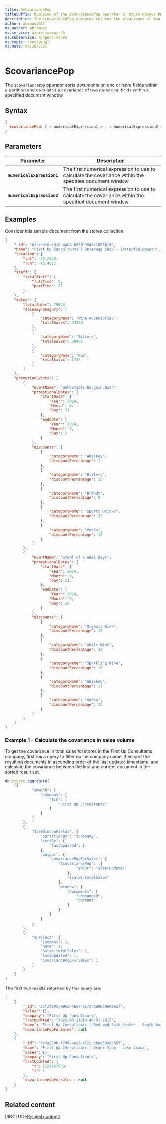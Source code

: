 ```yaml
---
title: $covariancePop
titleSuffix: Overview of the $covariancePop operator in Azure Cosmos DB for MongoDB (vCore)
description: The $covariancePop operator returns the covariance of two numerical expressions
author: abinav2307
ms.author: abramees
ms.service: azure-cosmos-db
ms.subservice: mongodb-vcore
ms.topic: conceptual
ms.date: 05/20/2025
---
```


# $covariancePop

The `$covariancePop` operator sorts documents on one or more fields within a partition and calculates a covariance of two numerical fields within a specified document window.

## Syntax

```javascript
{
  $covariancePop: [ < numericalExpression1 > , < numericalExpression2 > ]
}
```

## Parameters

| Parameter | Description |
| --- | --- |
| **`numericalExpression1`** | The first numerical expression to use to calculate the covariance within the specified document window|
| **`numericalExpression2`** | The first numerical expression to use to calculate the covariance within the specified document window|

## Examples

Consider this sample document from the stores collection.

```json
{
    "_id": "0fcc0bf0-ed18-4ab8-b558-9848e18058f4",
    "name": "First Up Consultants | Beverage Shop - Satterfieldmouth",
    "location": {
        "lat": -89.2384,
        "lon": -46.4012
    },
    "staff": {
        "totalStaff": {
            "fullTime": 8,
            "partTime": 20
        }
    },
    "sales": {
        "totalSales": 75670,
        "salesByCategory": [
            {
                "categoryName": "Wine Accessories",
                "totalSales": 34440
            },
            {
                "categoryName": "Bitters",
                "totalSales": 39496
            },
            {
                "categoryName": "Rum",
                "totalSales": 1734
            }
        ]
    },
    "promotionEvents": [
        {
            "eventName": "Unbeatable Bargain Bash",
            "promotionalDates": {
                "startDate": {
                    "Year": 2024,
                    "Month": 6,
                    "Day": 23
                },
                "endDate": {
                    "Year": 2024,
                    "Month": 7,
                    "Day": 2
                }
            },
            "discounts": [
                {
                    "categoryName": "Whiskey",
                    "discountPercentage": 7
                },
                {
                    "categoryName": "Bitters",
                    "discountPercentage": 15
                },
                {
                    "categoryName": "Brandy",
                    "discountPercentage": 8
                },
                {
                    "categoryName": "Sports Drinks",
                    "discountPercentage": 22
                },
                {
                    "categoryName": "Vodka",
                    "discountPercentage": 19
                }
            ]
        },
        {
            "eventName": "Steal of a Deal Days",
            "promotionalDates": {
                "startDate": {
                    "Year": 2024,
                    "Month": 9,
                    "Day": 21
                },
                "endDate": {
                    "Year": 2024,
                    "Month": 9,
                    "Day": 29
                }
            },
            "discounts": [
                {
                    "categoryName": "Organic Wine",
                    "discountPercentage": 19
                },
                {
                    "categoryName": "White Wine",
                    "discountPercentage": 20
                },
                {
                    "categoryName": "Sparkling Wine",
                    "discountPercentage": 19
                },
                {
                    "categoryName": "Whiskey",
                    "discountPercentage": 17
                },
                {
                    "categoryName": "Vodka",
                    "discountPercentage": 23
                }
            ]
        }
    ]
}
```

### Example 1 - Calculate the covariance in sales volume 

To get the covariance in total sales for stores in the First Up Consultants company, first run a query to filter on the company name, then sort the resulting documents in ascending order of the last updated timestamp, and calculate the covariance between the first and current document in the sorted result set.

```javascript
db.stores.aggregate(
    [{
            "$match": {
                "company": {
                    "$in": [
                        "First Up Consultants"
                    ]
                }
            }
        },
        {
            "$setWindowFields": {
                "partitionBy": "$company",
                "sortBy": {
                    "lastUpdated": 1
                },
                "output": {
                    "covariancePopForSales": {
                        "$covariancePop": [{
                                "$hour": "$lastUpdated"
                            },
                            "$sales.totalSales"
                        ],
                        "window": {
                            "documents": [
                                "unbounded",
                                "current"
                            ]
                        }
                    }
                }
            }
        },
        {
            "$project": {
                "company": 1,
                "name": 1,
                "sales.totalSales": 1,
                "lastUpdated": 1,
                "covariancePopForSales": 1
            }
        }
    ]
)
```

The first two results returned by this query are:

```json
[
    {
        "_id": "2cf3f885-9962-4b67-a172-aa9039e9ae2f",
        "sales": {},
        "company": "First Up Consultants",
        "lastUpdated": "2025-06-11T10:48:01.291Z",
        "name": "First Up Consultants | Bed and Bath Center - South Amir",
        "covariancePopForSales": null
    },
    {
        "_id": "8e7a259b-f7d6-4ec5-a521-3bed53adc587",
        "name": "First Up Consultants | Drone Stop - Lake Joana",
        "sales": {},
        "company": "First Up Consultants",
        "lastUpdated": {
            "t": 1727827539,
            "i": 1
        },
        "covariancePopForSales": null
    }
]
```

## Related content

[!INCLUDE[Related content](../includes/related-content.md)]
